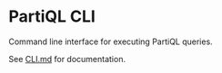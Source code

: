 # PartiQL CLI

Command line interface for executing PartiQL queries.

See [CLI.md](../docs/user/CLI.md) for documentation.

